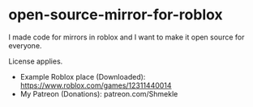 # open-source-mirror-for-roblox
I made code for mirrors in roblox and I want to make it open source for everyone.

License applies.

- Example Roblox place (Downloaded): https://www.roblox.com/games/12311440014
- My Patreon (Donations): patreon.com/Shmekle
